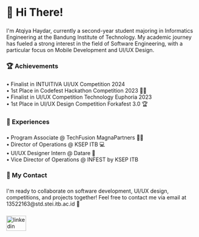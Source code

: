 <h1 align="left">👋 Hi There!</h1>

###

<p align="left">I'm Atqiya Haydar, currently a second-year student majoring in Informatics Engineering at the Bandung Institute of Technology. My academic journey has fueled a strong interest in the field of Software Engineering, with a particular focus on Mobile Development and UI/UX Design.</p>

###

<h3 align="left">🏆 Achievements</h3>

###

<p align="left">• Finalist in INTUITIVA UI/UX Competition 2024 <br>• 1st Place in Codefest Hackathon Competition 2023 👨‍💻<br>• Finalist in UI/UX Competition Technology Euphoria 2023 <br>• 1st Place in UI/UX Design Competition Forkafest 3.0 🏆</p>

###

<h3 align="left">💼 Experiences</h3>

###

<p align="left">• Program Associate @ TechFusion MagnaPartners 👨‍💻<br>• Director of Operations @ KSEP ITB 💻  <br>• UI/UX Designer Intern @ Datare 🏥<br>• Vice Director of Operations @ INFEST by KSEP ITB</p>

###

<h3 align="left">📩 My Contact</h3>

###

<p align="left">I'm ready to collaborate on software development, UI/UX design, competitions, and projects together! Feel free to contact me via email at 13522163@std.stei.itb.ac.id 🤗</p>

###

<div align="left">
  <a href="https://www.linkedin.com/in/atqiyahaydar/" target="_blank">
    <img src="https://raw.githubusercontent.com/maurodesouza/profile-readme-generator/master/src/assets/icons/social/linkedin/default.svg" width="52" height="40" alt="linkedin logo"  />
  </a>
</div>

###
